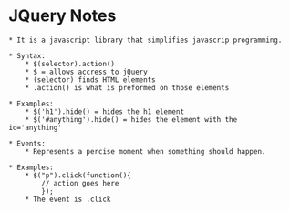 # JQuery Notes

	* It is a javascript library that simplifies javascrip programming.

	* Syntax:
		* $(selector).action()
		* $ = allows accress to jQuery
		* (selector) finds HTML elements
		* .action() is what is preformed on those elements

	* Examples:
		* $('h1').hide() = hides the h1 element
		* $('#anything').hide() = hides the element with the 	id='anything'

	* Events:
		* Represents a percise moment when something should happen. 

	* Examples:
		* $("p").click(function(){
			// action goes here
			});
		* The event is .click

		